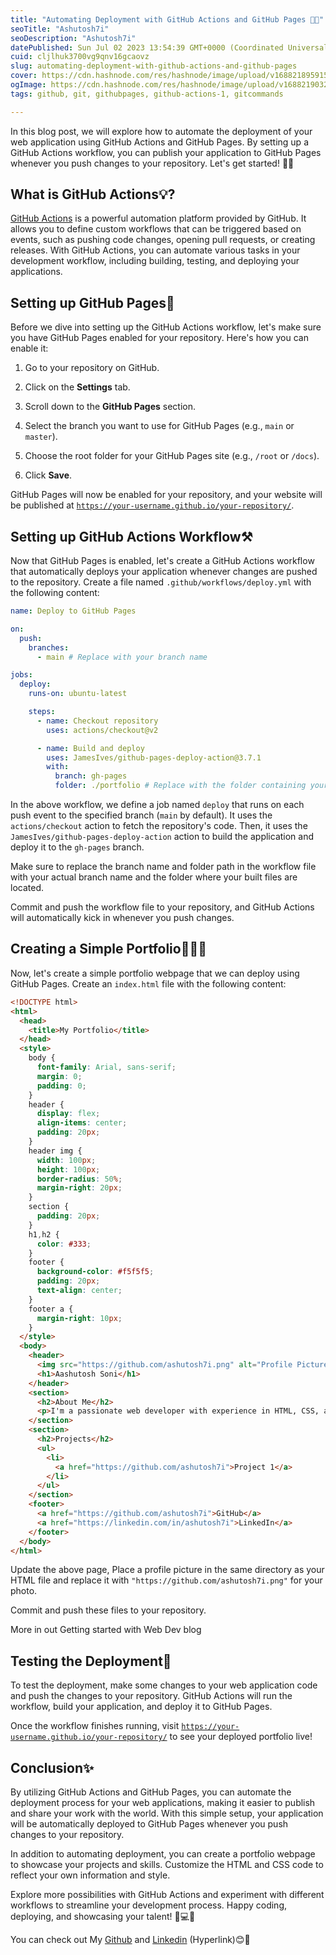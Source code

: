 ```yaml
---
title: "Automating Deployment with GitHub Actions and GitHub Pages 🚀🔧"
seoTitle: "Ashutosh7i"
seoDescription: "Ashutosh7i"
datePublished: Sun Jul 02 2023 13:54:39 GMT+0000 (Coordinated Universal Time)
cuid: cljlhuk3700vg9qnv16gcaovz
slug: automating-deployment-with-github-actions-and-github-pages
cover: https://cdn.hashnode.com/res/hashnode/image/upload/v1688218959156/46ada98c-535a-4afd-a903-36293a4e5d6c.png
ogImage: https://cdn.hashnode.com/res/hashnode/image/upload/v1688219032345/aeff01be-5ead-40a7-a8ab-ac543c511e85.png
tags: github, git, githubpages, github-actions-1, gitcommands

---
```


In this blog post, we will explore how to automate the deployment of your web application using GitHub Actions and GitHub Pages. By setting up a GitHub Actions workflow, you can publish your application to GitHub Pages whenever you push changes to your repository. Let's get started! 💪🌐

## **What is GitHub Actions💡?**

[GitHub Actions](https://github.com/features/actions) is a powerful automation platform provided by GitHub. It allows you to define custom workflows that can be triggered based on events, such as pushing code changes, opening pull requests, or creating releases. With GitHub Actions, you can automate various tasks in your development workflow, including building, testing, and deploying your applications.

## **Setting up GitHub Pages📄**

Before we dive into setting up the GitHub Actions workflow, let's make sure you have GitHub Pages enabled for your repository. Here's how you can enable it:

1. Go to your repository on GitHub.
    
2. Click on the **Settings** tab.
    
3. Scroll down to the **GitHub Pages** section.
    
4. Select the branch you want to use for GitHub Pages (e.g., `main` or `master`).
    
5. Choose the root folder for your GitHub Pages site (e.g., `/root` or `/docs`).
    
6. Click **Save**.
    

GitHub Pages will now be enabled for your repository, and your website will be published at [`https://your-username.github.io/your-repository/`](https://your-username.github.io/your-repository/).

## **Setting up GitHub Actions Workflow⚒️**

Now that GitHub Pages is enabled, let's create a GitHub Actions workflow that automatically deploys your application whenever changes are pushed to the repository. Create a file named `.github/workflows/deploy.yml` with the following content:

```yaml
name: Deploy to GitHub Pages

on:
  push:
    branches:
      - main # Replace with your branch name

jobs:
  deploy:
    runs-on: ubuntu-latest

    steps:
      - name: Checkout repository
        uses: actions/checkout@v2

      - name: Build and deploy
        uses: JamesIves/github-pages-deploy-action@3.7.1
        with:
          branch: gh-pages
          folder: ./portfolio # Replace with the folder containing your built files
```

In the above workflow, we define a job named `deploy` that runs on each push event to the specified branch (`main` by default). It uses the `actions/checkout` action to fetch the repository's code. Then, it uses the `JamesIves/github-pages-deploy-action` action to build the application and deploy it to the `gh-pages` branch.

Make sure to replace the branch name and folder path in the workflow file with your actual branch name and the folder where your built files are located.

Commit and push the workflow file to your repository, and GitHub Actions will automatically kick in whenever you push changes.

## **Creating a Simple Portfolio🧑🏻‍💻**

Now, let's create a simple portfolio webpage that we can deploy using GitHub Pages. Create an `index.html` file with the following content:

```html
<!DOCTYPE html>
<html>
  <head>
    <title>My Portfolio</title>
  </head>
  <style>
    body {
      font-family: Arial, sans-serif;
      margin: 0;
      padding: 0;
    }
    header {
      display: flex;
      align-items: center;
      padding: 20px;
    }
    header img {
      width: 100px;
      height: 100px;
      border-radius: 50%;
      margin-right: 20px;
    }
    section {
      padding: 20px;
    }
    h1,h2 {
      color: #333;
    }
    footer {
      background-color: #f5f5f5;
      padding: 20px;
      text-align: center;
    }
    footer a {
      margin-right: 10px;
    }
  </style>
  <body>
    <header>
      <img src="https://github.com/ashutosh7i.png" alt="Profile Picture">
      <h1>Aashutosh Soni</h1>
    </header>
    <section>
      <h2>About Me</h2>
      <p>I'm a passionate web developer with experience in HTML, CSS, and JavaScript. I love creating beautiful and interactive web applications.</p>
    </section>
    <section>
      <h2>Projects</h2>
      <ul>
        <li>
          <a href="https://github.com/ashutosh7i">Project 1</a>
        </li>
      </ul>
    </section>
    <footer>
      <a href="https://github.com/ashutosh7i">GitHub</a>
      <a href="https://linkedin.com/in/ashutosh7i">LinkedIn</a>
    </footer>
  </body>
</html>
```

Update the above page, Place a profile picture in the same directory as your HTML file and replace it with `"https://github.com/ashutosh7i.png"` for your photo.

Commit and push these files to your repository.

More in out Getting started with Web Dev blog

## **Testing the Deployment🧪**

To test the deployment, make some changes to your web application code and push the changes to your repository. GitHub Actions will run the workflow, build your application, and deploy it to GitHub Pages.

Once the workflow finishes running, visit [`https://your-username.github.io/your-repository/`](https://your-username.github.io/your-repository/) to see your deployed portfolio live!

## **Conclusion✨**

By utilizing GitHub Actions and GitHub Pages, you can automate the deployment process for your web applications, making it easier to publish and share your work with the world. With this simple setup, your application will be automatically deployed to GitHub Pages whenever you push changes to your repository.

In addition to automating deployment, you can create a portfolio webpage to showcase your projects and skills. Customize the HTML and CSS code to reflect your own information and style.

Explore more possibilities with GitHub Actions and experiment with different workflows to streamline your development process. Happy coding, deploying, and showcasing your talent! 🚀💻🌐

You can check out My [Github](https://github.com/ashutosh7i) and [Linkedin](https://linkedin.com/in/ashutosh7i) (Hyperlink)😊🚀